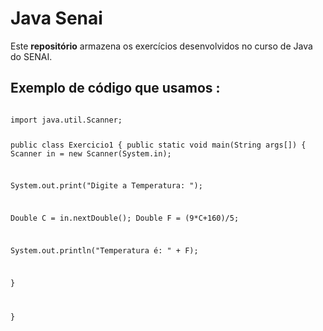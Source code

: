 # Java Senai

Este **repositório** armazena os exercícios desenvolvidos no curso de Java do SENAI.

## Exemplo de código que usamos :



<code>
import java.util.Scanner;

public class Exercicio1 {
  public static void main(String args[]) {
   Scanner in = new Scanner(System.in);

   System.out.print("Digite a Temperatura: ");

   Double C = in.nextDouble();
   Double F = (9*C+160)/5;

   System.out.println("Temperatura é: " + F);


   }
 
}
</code>
